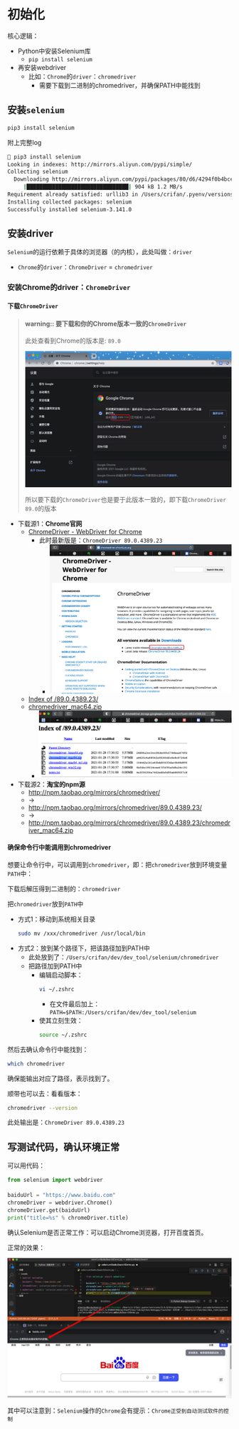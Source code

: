 # 初始化

核心逻辑：

* Python中安装Selenium库
  * `pip install selenium`
* 再安装webdriver
  * 比如：`Chrome`的`driver`：`chromedriver`
    * 需要下载到二进制的chromedriver，并确保PATH中能找到

## 安装`selenium`

```bash
pip3 install selenium
```

附上完整log

```bash
 pip3 install selenium       
Looking in indexes: http://mirrors.aliyun.com/pypi/simple/
Collecting selenium
  Downloading http://mirrors.aliyun.com/pypi/packages/80/d6/4294f0b4bce4de0abf13e17190289f9d0613b0a44e5dd6a7f5ca98459853/selenium-3.141.0-py2.py3-none-any.whl (904 kB)
     |████████████████████████████████| 904 kB 1.2 MB/s
Requirement already satisfied: urllib3 in /Users/crifan/.pyenv/versions/3.6.6/lib/python3.6/site-packages (from selenium) (1.25.8)
Installing collected packages: selenium
Successfully installed selenium-3.141.0
```

## 安装driver

`Selenium`的运行依赖于具体的浏览器（的内核），此处叫做：`driver`

* `Chrome`的`driver`：`ChromeDriver` = `chromedriver`

### 安装Chrome的driver：`ChromeDriver`

#### 下载`ChromeDriver`

> #### warning:: 要下载和你的Chrome版本一致的`ChromeDriver`
> 
> 此处查看到Chrome的版本是: `89.0`
> 
> ![chrome_settings_version_89](../assets/img/chrome_settings_version_89.png)
> 
> 所以要下载的`ChromeDriver`也是要于此版本一致的，即下载`ChromeDriver 89.0`的版本

* 下载源1：**Chrome官网**
  * [ChromeDriver - WebDriver for Chrome](http://chromedriver.chromium.org)
    * 此时最新版是：`ChromeDriver 89.0.4389.23`
      * ![download_chromedriver_89](../assets/img/download_chromedriver_89.png)
  * [Index of /89.0.4389.23/](https://chromedriver.storage.googleapis.com/index.html?path=89.0.4389.23/)
  * [chromedriver_mac64.zip](https://chromedriver.storage.googleapis.com/89.0.4389.23/chromedriver_mac64.zip)
    * ![chromedriver_mac64](../assets/img/chromedriver_mac64.png)
* 下载源2：**淘宝的npm源**
  * http://npm.taobao.org/mirrors/chromedriver/
  * ->
  * http://npm.taobao.org/mirrors/chromedriver/89.0.4389.23/
  * ->
  * http://npm.taobao.org/mirrors/chromedriver/89.0.4389.23/chromedriver_mac64.zip

#### 确保命令行中能调用到chromedriver

想要让命令行中，可以调用到`chromedriver`，即：把`chromedriver`放到环境变量`PATH`中：

下载后解压得到二进制的：`chromedriver`

把`chromedriver`放到`PATH`中

* 方式1：移动到系统相关目录
  ```bash
  sudo mv /xxx/chromedriver /usr/local/bin
  ```
* 方式2：放到某个路径下，把该路径加到PATH中
  * 此处放到了：`/Users/crifan/dev/dev_tool/selenium/chromedriver`
  * 把路径加到PATH中
    * 编辑启动脚本：
      ```bash
      vi ~/.zshrc
      ```
      * 在文件最后加上：`PATH=$PATH:/Users/crifan/dev/dev_tool/selenium`
    * 使其立刻生效：
      ```bash
      source ~/.zshrc
      ```

然后去确认命令行中能找到：

```bash
which chromedriver
```

确保能输出对应了路径，表示找到了。

顺带也可以去：看看版本：

```bash
chromedriver --version
```

此处输出是：`ChromeDriver 89.0.4389.23`

## 写测试代码，确认环境正常

可以用代码：

```python
from selenium import webdriver

baiduUrl = "https://www.baidu.com"
chromeDriver = webdriver.Chrome()
chromeDriver.get(baiduUrl)
print("title=%s" % chromeDriver.title)
```

确认Selenium是否正常工作：可以启动Chrome浏览器，打开百度首页。

正常的效果：

![selenium_operate_chrome_baidu](../assets/img/selenium_operate_chrome_baidu.png)

其中可以注意到：`Selenium`操作的`Chrome`会有提示：`Chrome正受到自动测试软件的控制`
